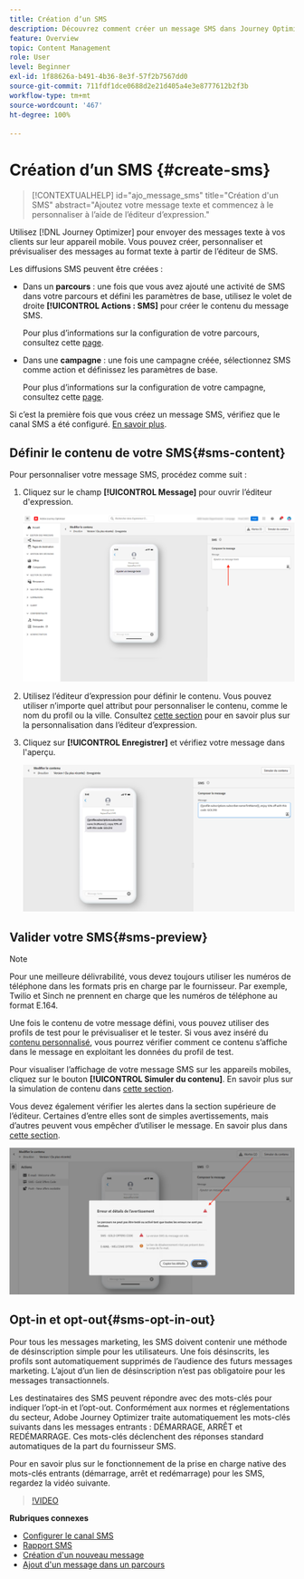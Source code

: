 ```yaml
---
title: Création dʼun SMS
description: Découvrez comment créer un message SMS dans Journey Optimizer
feature: Overview
topic: Content Management
role: User
level: Beginner
exl-id: 1f88626a-b491-4b36-8e3f-57f2b7567dd0
source-git-commit: 711fdf1dce0688d2e21d405a4e3e8777612b2f3b
workflow-type: tm+mt
source-wordcount: '467'
ht-degree: 100%

---
```


# Création dʼun SMS {#create-sms}

>[!CONTEXTUALHELP]
>id="ajo_message_sms"
>title="Création d&#39;un SMS"
>abstract="Ajoutez votre message texte et commencez à le personnaliser à l’aide de l’éditeur d’expression."

Utilisez [!DNL Journey Optimizer] pour envoyer des messages texte à vos clients sur leur appareil mobile. Vous pouvez créer, personnaliser et prévisualiser des messages au format texte à partir de l’éditeur de SMS.

Les diffusions SMS peuvent être créées :

* Dans un **parcours** : une fois que vous avez ajouté une activité de SMS dans votre parcours et défini les paramètres de base, utilisez le volet de droite **[!UICONTROL Actions : SMS]** pour créer le contenu du message SMS.

   Pour plus d’informations sur la configuration de votre parcours, consultez cette [page](../building-journeys/journey-gs.md).

* Dans une **campagne** : une fois une campagne créée, sélectionnez SMS comme action et définissez les paramètres de base.

   Pour plus d’informations sur la configuration de votre campagne, consultez cette [page](../campaigns/create-campaign.md#configure).

Si c’est la première fois que vous créez un message SMS, vérifiez que le canal SMS a été configuré. [En savoir plus](../configuration/sms-configuration.md).

## Définir le contenu de votre SMS{#sms-content}

Pour personnaliser votre message SMS, procédez comme suit :

1. Cliquez sur le champ **[!UICONTROL Message]** pour ouvrir l’éditeur d&#39;expression.

   ![](assets/sms-content.png)

1. Utilisez l’éditeur d’expression pour définir le contenu. Vous pouvez utiliser n’importe quel attribut pour personnaliser le contenu, comme le nom du profil ou la ville. Consultez [cette section](../personalization/personalize.md) pour en savoir plus sur la personnalisation dans l’éditeur d’expression.

1. Cliquez sur **[!UICONTROL Enregistrer]** et vérifiez votre message dans l&#39;aperçu.

   ![](assets/sms-content-preview.png)

## Valider votre SMS{#sms-preview}

>[!NOTE]
>
> Pour une meilleure délivrabilité, vous devez toujours utiliser les numéros de téléphone dans les formats pris en charge par le fournisseur. Par exemple, Twilio et Sinch ne prennent en charge que les numéros de téléphone au format E.164.

Une fois le contenu de votre message défini, vous pouvez utiliser des profils de test pour le prévisualiser et le tester. Si vous avez inséré du [contenu personnalisé](../personalization/personalize.md), vous pourrez vérifier comment ce contenu s’affiche dans le message en exploitant les données du profil de test.

Pour visualiser l’affichage de votre message SMS sur les appareils mobiles, cliquez sur le bouton **[!UICONTROL Simuler du contenu]**. En savoir plus sur la simulation de contenu dans [cette section](../design/preview.md).

Vous devez également vérifier les alertes dans la section supérieure de l’éditeur.  Certaines d’entre elles sont de simples avertissements, mais d’autres peuvent vous empêcher d’utiliser le message. En savoir plus dans [cette section](alerts.md).

![](assets/sms-alert-button.png)


## Opt-in et opt-out{#sms-opt-in-out}

Pour tous les messages marketing, les SMS doivent contenir une méthode de désinscription simple pour les utilisateurs. Une fois désinscrits, les profils sont automatiquement supprimés de l’audience des futurs messages marketing. L’ajout d’un lien de désinscription n’est pas obligatoire pour les messages transactionnels.

Les destinataires des SMS peuvent répondre avec des mots-clés pour indiquer l’opt-in et l’opt-out. Conformément aux normes et réglementations du secteur, Adobe Journey Optimizer traite automatiquement les mots-clés suivants dans les messages entrants : DÉMARRAGE, ARRÊT et REDÉMARRAGE. Ces mots-clés déclenchent des réponses standard automatiques de la part du fournisseur SMS.

Pour en savoir plus sur le fonctionnement de la prise en charge native des mots-clés entrants (démarrage, arrêt et redémarrage) pour les SMS, regardez la vidéo suivante.

>[!VIDEO](https://video.tv.adobe.com/v/344026?quality=12)

<!--
## How-to video

Learn how to configure, author, and include SMS messaging into your customer journeys.

>[!VIDEO](https://video.tv.adobe.com/v/344460?quality=12)
-->
**Rubriques connexes**

* [Configurer le canal SMS](../configuration/sms-configuration.md)
* [Rapport SMS](../reports/journey-global-report.md#sms-global)
* [Création d&#39;un nouveau message](get-started-content.md)
* [Ajout d&#39;un message dans un parcours](../building-journeys/journeys-message.md)
